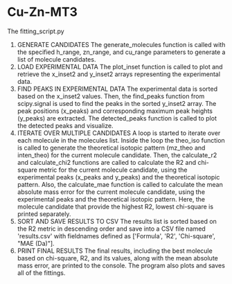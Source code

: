 # Cu-Zn-MT3
The fitting_script.py
1.	GENERATE CANDIDATES
The generate_molecules function is called with the specified h_range, zn_range, and cu_range parameters to generate a list of molecule candidates. 
2.	LOAD EXPERIMENTAL DATA
The plot_inset function is called to plot and retrieve the x_inset2 and y_inset2 arrays representing the experimental data.
3.	FIND PEAKS IN EXPERIMENTAL DATA
The experimental data is sorted based on the x_inset2 values. Then, the find_peaks function from scipy.signal is used to find the peaks in the sorted y_inset2 array. The peak positions (x_peaks) and corresponding maximum peak heights (y_peaks) are extracted. The detected_peaks function is called to plot the detected peaks and visualize.
4.	ITERATE OVER MULTIPLE CANDIDATES
A loop is started to iterate over each molecule in the molecules list. Inside the loop the theo_iso function is called to generate the theoretical isotopic pattern (mz_theo and inten_theo) for the current molecule candidate. Then, the calculate_r2 and calculate_chi2 functions are called to calculate the R2 and chi-square metric for the current molecule candidate, using the experimental peaks (x_peaks and y_peaks) and the theoretical isotopic pattern. Also, the calculate_mae function is called to calculate the mean absolute mass error for the current molecule candidate, using the experimental peaks and the theoretical isotopic pattern. Here, the molecule candidate that provide the highest R2, lowest chi-square is printed separately.
5.	SORT AND SAVE RESULTS TO CSV
The results list is sorted based on the R2 metric in descending order and save into a CSV file named 'results.csv' with fieldnames defined as ['Formula', 'R2', 'Chi-square', "MAE (Da)"].
6.	PRINT FINAL RESULTS
The final results, including the best molecule based on chi-square, R2, and its values, along with the mean absolute mass error, are printed to the console. The program also plots and saves all of the fittings.

